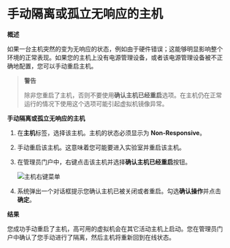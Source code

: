 # 手动隔离或孤立无响应的主机

**概述**

  如果一台主机突然的变为无响应的状态，例如由于硬件错误；这能够明显影响整个环境的正常表现。如果您的主机上没有电源管理设备，或者该电源管理设备被不正确地配置，您可以手动重启主机。

> **警告**
>
> 除非您重启了主机，否则不要使用**确认主机已经重启**选项。在主机仍在正常运行的情况下使用这个选项可能引起虚拟机镜像异常。

**手动隔离或孤立无响应的主机**

1. 在**主机**标签，选择该主机。主机的状态必须显示为 **Non-Responsive**。

1. 手动重启该主机。这意味着您可能要进入实验室并重启该主机。

1. 在管理员门户中，右键点击该主机并选择**确认主机已经重启**按钮。

   ![主机右键菜单](images/Hosts-Host_Right_Click_Menu.png)

1. 系统弹出一个对话框提示您确认主机已被关闭或者重启。勾选**确认操作**并点击**确定**。

**结果**

  您成功手动重启了主机，高可用的虚拟机会在其它活动主机上启动。您在管理员门户中确认了您手动进行了隔离，然后主机将重新回到在线状态。


